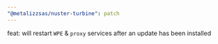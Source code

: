 ```yaml
---
"@metalizzsas/nuster-turbine": patch
---
```


feat: will restart `WPE` & `proxy` services after an update has been installed
